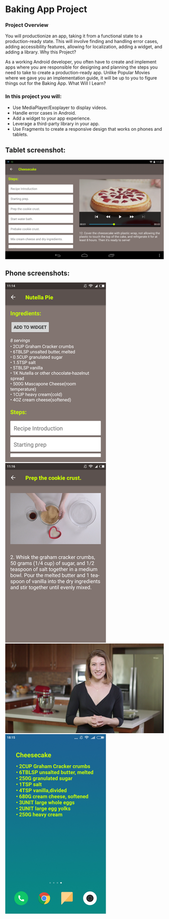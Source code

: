 # Baking App Project

### Project Overview

You will productionize an app, taking it from a functional state to a production-ready state. This will involve finding and handling error cases, adding accessibility features, allowing for localization, adding a widget, and adding a library.
Why this Project?

As a working Android developer, you often have to create and implement apps where you are responsible for designing and planning the steps you need to take to create a production-ready app. Unlike Popular Movies where we gave you an implementation guide, it will be up to you to figure things out for the Baking App.
What Will I Learn?

### In this project you will:

- Use MediaPlayer/Exoplayer to display videos.
- Handle error cases in Android.
- Add a widget to your app experience.
- Leverage a third-party library in your app.
- Use Fragments to create a responsive design that works on phones and tablets.

## Tablet screenshot:

![screenshot](/screenshots/screenshot_2018-06-22-11-01-51.png?raw=true)

## Phone screenshots:

![screenshot](/screenshots/screenshot_2018-06-22-11-14-50.png?raw=true)
![screenshot](/screenshots/screenshot_2018-06-22-11-16-00.png?raw=true)
![screenshot](/screenshots/screenshot_2018-06-22-11-17-29.png?raw=true)
![screenshot](/screenshots/screenshot_2018-06-22-18-15-56.png?raw=true)
